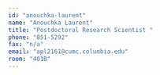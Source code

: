 ```yaml
---
id: "anouchka-laurent"
name: "Anouchka Laurent"
title: "Postdoctoral Research Scientist "
phone: "851-5292"
fax: "n/a"
email: "apl2161@cumc.columbia.edu"
room: "401B"
---
```

